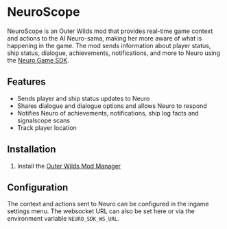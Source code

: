 # NeuroScope

NeuroScope is an Outer Wilds mod that provides real-time game context and actions to the AI Neuro-sama, making her more aware of what is happening in the game. The mod sends information about player status, ship status, dialogue, achievements, notifications, and more to Neuro using the [Neuro Game SDK](https://github.com/VedalAI/neuro-game-sdk).

## Features

- Sends player and ship status updates to Neuro
- Shares dialogue and dialogue options and allows Neuro to respond
- Notifies Neuro of achievements, notifications, ship log facts and signalscope scans
- Track player location

## Installation
1. Install the [Outer Wilds Mod Manager](https://outerwildsmods.com/mod-manager/)


## Configuration

The context and actions sent to Neuro can be configured in the ingame settings menu. The websocket URL can also be set here or via the environment variable `NEURO_SDK_WS_URL`.